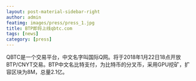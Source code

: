 ```yaml
---
layout: post-material-sidebar-right
author: admin
featimg: images/press/press_1.jpg
title: BTP即将上线qbtc.com
tags: [news]
category: [press]
---
```


QBTC是一个交易平台，中文名字叫国际Q网。将于2018年1月22日18点开放BTP/CNYT交易。BTP中文名比特支付，为比特币的分叉币，采用GPU挖矿，扩容区块为8M，总量2.1亿。
